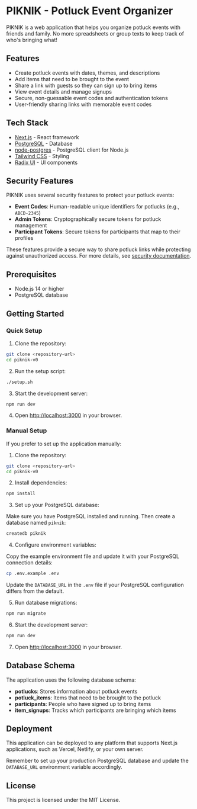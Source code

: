# PIKNIK - Potluck Event Organizer

PIKNIK is a web application that helps you organize potluck events with friends and family. No more spreadsheets or group texts to keep track of who's bringing what!

## Features

- Create potluck events with dates, themes, and descriptions
- Add items that need to be brought to the event
- Share a link with guests so they can sign up to bring items
- View event details and manage signups
- Secure, non-guessable event codes and authentication tokens
- User-friendly sharing links with memorable event codes

## Tech Stack

- [Next.js](https://nextjs.org/) - React framework
- [PostgreSQL](https://www.postgresql.org/) - Database
- [node-postgres](https://node-postgres.com/) - PostgreSQL client for Node.js
- [Tailwind CSS](https://tailwindcss.com/) - Styling
- [Radix UI](https://www.radix-ui.com/) - UI components

## Security Features

PIKNIK uses several security features to protect your potluck events:

- **Event Codes**: Human-readable unique identifiers for potlucks (e.g., `ABCD-2345`)
- **Admin Tokens**: Cryptographically secure tokens for potluck management
- **Participant Tokens**: Secure tokens for participants that map to their profiles

These features provide a secure way to share potluck links while protecting against unauthorized access. 
For more details, see [security documentation](docs/security.md).

## Prerequisites

- Node.js 14 or higher
- PostgreSQL database

## Getting Started

### Quick Setup

1. Clone the repository:

```bash
git clone <repository-url>
cd piknik-v0
```

2. Run the setup script:

```bash
./setup.sh
```

3. Start the development server:

```bash
npm run dev
```

4. Open [http://localhost:3000](http://localhost:3000) in your browser.

### Manual Setup

If you prefer to set up the application manually:

1. Clone the repository:

```bash
git clone <repository-url>
cd piknik-v0
```

2. Install dependencies:

```bash
npm install
```

3. Set up your PostgreSQL database:

Make sure you have PostgreSQL installed and running. Then create a database named `piknik`:

```bash
createdb piknik
```

4. Configure environment variables:

Copy the example environment file and update it with your PostgreSQL connection details:

```bash
cp .env.example .env
```

Update the `DATABASE_URL` in the `.env` file if your PostgreSQL configuration differs from the default.

5. Run database migrations:

```bash
npm run migrate
```

6. Start the development server:

```bash
npm run dev
```

7. Open [http://localhost:3000](http://localhost:3000) in your browser.

## Database Schema

The application uses the following database schema:

- **potlucks**: Stores information about potluck events
- **potluck_items**: Items that need to be brought to the potluck
- **participants**: People who have signed up to bring items
- **item_signups**: Tracks which participants are bringing which items

## Deployment

This application can be deployed to any platform that supports Next.js applications, such as Vercel, Netlify, or your own server.

Remember to set up your production PostgreSQL database and update the `DATABASE_URL` environment variable accordingly.

## License

This project is licensed under the MIT License. 